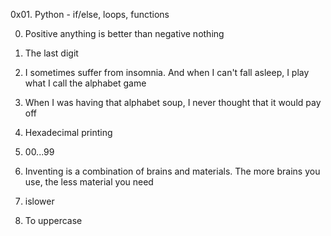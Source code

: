 0x01. Python - if/else, loops, functions

0. Positive anything is better than negative nothing

1. The last digit

2. I sometimes suffer from insomnia. And when I can't fall asleep, I play what I call the alphabet game

3. When I was having that alphabet soup, I never thought that it would pay off

4. Hexadecimal printing

5.  00...99

6. Inventing is a combination of brains and materials. The more brains you use, the less material you need

7. islower

8. To uppercase
